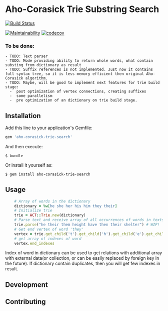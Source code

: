 # Aho-Corasick Trie Substring Search

[![Build Status](https://cloud.drone.io/api/badges/sbezugliy/aho-corasick-trie-search/status.svg)](https://cloud.drone.io/sbezugliy/aho-corasick-trie-search)

[![Maintainability](https://api.codeclimate.com/v1/badges/a491e842aac7b4f62751/maintainability)](https://codeclimate.com/github/sbezugliy/aho-corasick-trie-search/maintainability)
[![codecov](https://codecov.io/gh/sbezugliy/aho-corasick-trie-search/branch/master/graph/badge.svg)](https://codecov.io/gh/sbezugliy/aho-corasick-trie-search)

### To be done:

    - TODO: Text parser
    - TODO: Mode providing ability to return whole words, what contain substing from dictionary as result
    - TODO: Suffix references is not implemented. Just now it contains full syntax tree, so it is less memory efficient then original Aho-Corasick algorithm.
    - TODO: Maybe, will be good to implement next features for trie build stage:
      -  post optimization of vertex connections, creating suffixes
      -  some parallelism
      -  pre optimization of an dictionary on trie build stage.

## Installation

Add this line to your application's Gemfile:

```ruby
gem 'aho-corasick-trie-search'
```

And then execute:

    $ bundle

Or install it yourself as:

    $ gem install aho-corasick-trie-search

## Usage

```ruby
    # Array of words in the dictionary
    dictionary = %w[he she her his him they their]
    # Initialize trie
    trie = ACT::Trie.new(dictionary)
    # Parse text and receive array of all occurrences of words in texts with indexes of word in dictionary
    trie.parse("he their them height have then their shelter") # WIP!
    # Get end vertex of word 'they'
    vertex = trie.get_child('t').get_child('h').get_child('e').get_child('y')
    # get array of indexes of word
    vertex.end_indexes
```

Index of word in dictionary can be used to get relations with additional array with external data(or collection, or can be easily replaced by foreign key in the future). If dictionary contain duplicates, then you will get few indexes in result.

## Development

## Contributing
